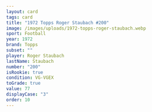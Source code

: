 ```yaml
---
layout: card
tags: card
title: "1972 Topps Roger Staubach #200"
image: /images/uploads/1972-topps-roger-staubach.webp
sport: Football
year: 1972
brand: Topps
subset: ""
player: Roger Staubach
lastName: Staubach
number: "200"
isRookie: true
condition: VG-VGEX
toGrade: true
value: 77
displayCase: "3"
order: 10
---
```

